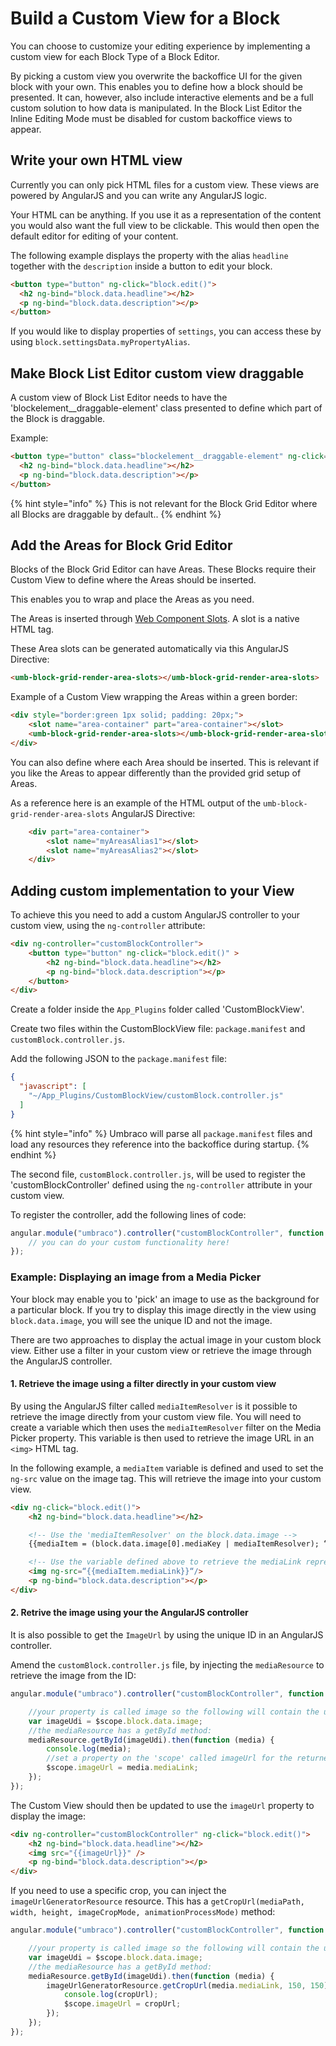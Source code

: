 # Build a Custom View for a Block

You can choose to customize your editing experience by implementing a custom view for each Block Type of a Block Editor.

By picking a custom view you overwrite the backoffice UI for the given block with your own. This enables you to define how a block should be presented. It can, however, also include interactive elements and be a full custom solution to how data is manipulated. In the Block List Editor the Inline Editing Mode must be disabled for custom backoffice views to appear.

## Write your own HTML view

Currently you can only pick HTML files for a custom view. These views are powered by AngularJS and you can write any AngularJS logic.

Your HTML can be anything. If you use it as a representation of the content you would also want the full view to be clickable. This would then open the default editor for editing of your content.

The following example displays the property with the alias `headline` together with the `description` inside a button to edit your block.

```html
<button type="button" ng-click="block.edit()">
  <h2 ng-bind="block.data.headline"></h2>
  <p ng-bind="block.data.description"></p>
</button>
```

If you would like to display properties of `settings`, you can access these by using `block.settingsData.myPropertyAlias`.

## Make Block List Editor custom view draggable

A custom view of Block List Editor needs to have the 'blockelement\_\_draggable-element' class presented to define which part of the Block is draggable.

Example:

```html
<button type="button" class="blockelement__draggable-element" ng-click="block.edit()">
  <h2 ng-bind="block.data.headline"></h2>
  <p ng-bind="block.data.description"></p>
</button>
```

{% hint style="info" %}
This is not relevant for the Block Grid Editor where all Blocks are draggable by default..
{% endhint %}

## Add the Areas for Block Grid Editor

Blocks of the Block Grid Editor can have Areas. These Blocks require their Custom View to define where the Areas should be inserted.

This enables you to wrap and place the Areas as you need.

The Areas is inserted through [Web Component Slots](https://developer.mozilla.org/en-US/docs/Web/Web\_Components/Using\_templates\_and\_slots). A slot is a native HTML tag.

These Area slots can be generated automatically via this AngularJS Directive:

```html
<umb-block-grid-render-area-slots></umb-block-grid-render-area-slots>
```

Example of a Custom View wrapping the Areas within a green border:

```html
<div style="border:green 1px solid; padding: 20px;">
    <slot name="area-container" part="area-container"></slot>
    <umb-block-grid-render-area-slots></umb-block-grid-render-area-slots>
</div>
```

You can also define where each Area should be inserted. This is relevant if you like the Areas to appear differently than the provided grid setup of Areas.

As a reference here is an example of the HTML output of the `umb-block-grid-render-area-slots` AngularJS Directive:

```html
    <div part="area-container">
        <slot name="myAreasAlias1"></slot>
        <slot name="myAreasAlias2"></slot>
    </div>
```

## Adding custom implementation to your View

To achieve this you need to add a custom AngularJS controller to your custom view, using the `ng-controller` attribute:

```html
<div ng-controller="customBlockController">
    <button type="button" ng-click="block.edit()" >
        <h2 ng-bind="block.data.headline"></h2>
        <p ng-bind="block.data.description"></p>
    </button>
</div>
```

Create a folder inside the `App_Plugins` folder called 'CustomBlockView'.

Create two files within the CustomBlockView file: `package.manifest` and `customBlock.controller.js`.

Add the following JSON to the `package.manifest` file:

```json
{
  "javascript": [
    "~/App_Plugins/CustomBlockView/customBlock.controller.js"    
  ]  
}
```

{% hint style="info" %}
Umbraco will parse all `package.manifest` files and load any resources they reference into the backoffice during startup.
{% endhint %}

The second file, `customBlock.controller.js`, will be used to register the 'customBlockController' defined using the `ng-controller` attribute in your custom view.

To register the controller, add the following lines of code:

```javascript
angular.module("umbraco").controller("customBlockController", function ($scope) {
    // you can do your custom functionality here!
});
```

### Example: Displaying an image from a Media Picker

Your block may enable you to 'pick' an image to use as the background for a particular block. If you try to display this image directly in the view using `block.data.image`, you will see the unique ID and not the image.

There are two approaches to display the actual image in your custom block view. Either use a filter in your custom view or retrieve the image through the AngularJS controller.

#### 1. Retrieve the image using a filter directly in your custom view

By using the AngularJS filter called `mediaItemResolver` is it possible to retrieve the image directly from your custom view file. You will need to create a variable which then uses the `mediaItemResolver` filter on the Media Picker property. This variable is then used to retrieve the image URL in an `<img>` HTML tag.

In the following example, a `mediaItem` variable is defined and used to set the `ng-src` value on the image tag. This will retrieve the image into your custom view.

```html
<div ng-click="block.edit()">
    <h2 ng-bind="block.data.headline"></h2>

    <!-- Use the 'mediaItemResolver' on the block.data.image -->
    {{mediaItem = (block.data.image[0].mediaKey | mediaItemResolver); “”}}

    <!-- Use the variable defined above to retrieve the mediaLink representing the image -->
    <img ng-src=“{{mediaItem.mediaLink}}“/>
    <p ng-bind="block.data.description"></p>
</div>
```

#### 2. Retrive the image using your the AngularJS controller

It is also possible to get the `ImageUrl` by using the unique ID in an AngularJS controller.

Amend the `customBlock.controller.js` file, by injecting the `mediaResource` to retrieve the image from the ID:

```javascript
angular.module("umbraco").controller("customBlockController", function ($scope, mediaResource) {

    //your property is called image so the following will contain the udi:
    var imageUdi = $scope.block.data.image;
    //the mediaResource has a getById method:
    mediaResource.getById(imageUdi).then(function (media) {
        console.log(media);
        //set a property on the 'scope' called imageUrl for the returned media object's mediaLink
        $scope.imageUrl = media.mediaLink;
    });
});
```

The Custom View should then be updated to use the `imageUrl` property to display the image:

```html
<div ng-controller="customBlockController" ng-click="block.edit()">
    <h2 ng-bind="block.data.headline"></h2>
    <img src="{{imageUrl}}" />
    <p ng-bind="block.data.description"></p>
</div>
```

If you need to use a specific crop, you can inject the `imageUrlGeneratorResource` resource. This has a `getCropUrl(mediaPath, width, height, imageCropMode, animationProcessMode)` method:

```javascript
angular.module("umbraco").controller("customBlockController", function ($scope, mediaResource,imageUrlGeneratorResource) {

    //your property is called image so the following will contain the udi:
    var imageUdi = $scope.block.data.image;
    //the mediaResource has a getById method:
    mediaResource.getById(imageUdi).then(function (media) {
        imageUrlGeneratorResource.getCropUrl(media.mediaLink, 150, 150).then(function (cropUrl) {
            console.log(cropUrl);
            $scope.imageUrl = cropUrl;
        });
    });    
});
```
